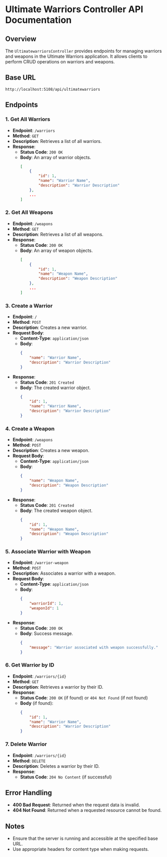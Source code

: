 # Ultimate Warriors Controller API Documentation

## Overview
The `UltimatewarriorsController` provides endpoints for managing warriors and weapons in the Ultimate Warriors application. It allows clients to perform CRUD operations on warriors and weapons.

## Base URL
```
http://localhost:5108/api/ultimatewarriors
```

## Endpoints

### 1. Get All Warriors
- **Endpoint**: `/warriors`
- **Method**: `GET`
- **Description**: Retrieves a list of all warriors.
- **Response**:
  - **Status Code**: `200 OK`
  - **Body**: An array of warrior objects.
    ```json
    [
        {
            "id": 1,
            "name": "Warrior Name",
            "description": "Warrior Description"
        },
        ...
    ]
    ```

### 2. Get All Weapons
- **Endpoint**: `/weapons`
- **Method**: `GET`
- **Description**: Retrieves a list of all weapons.
- **Response**:
  - **Status Code**: `200 OK`
  - **Body**: An array of weapon objects.
    ```json
    [
        {
            "id": 1,
            "name": "Weapon Name",
            "description": "Weapon Description"
        },
        ...
    ]
    ```

### 3. Create a Warrior
- **Endpoint**: `/`
- **Method**: `POST`
- **Description**: Creates a new warrior.
- **Request Body**:
  - **Content-Type**: `application/json`
  - **Body**:
    ```json
    {
        "name": "Warrior Name",
        "description": "Warrior Description"
    }
    ```
- **Response**:
  - **Status Code**: `201 Created`
  - **Body**: The created warrior object.
    ```json
    {
        "id": 1,
        "name": "Warrior Name",
        "description": "Warrior Description"
    }
    ```

### 4. Create a Weapon
- **Endpoint**: `/weapons`
- **Method**: `POST`
- **Description**: Creates a new weapon.
- **Request Body**:
  - **Content-Type**: `application/json`
  - **Body**:
    ```json
    {
        "name": "Weapon Name",
        "description": "Weapon Description"
    }
    ```
- **Response**:
  - **Status Code**: `201 Created`
  - **Body**: The created weapon object.
    ```json
    {
        "id": 1,
        "name": "Weapon Name",
        "description": "Weapon Description"
    }
    ```

### 5. Associate Warrior with Weapon
- **Endpoint**: `/warrior-weapon`
- **Method**: `POST`
- **Description**: Associates a warrior with a weapon.
- **Request Body**:
  - **Content-Type**: `application/json`
  - **Body**:
    ```json
    {
        "warriorId": 1,
        "weaponId": 1
    }
    ```
- **Response**:
  - **Status Code**: `200 OK`
  - **Body**: Success message.
    ```json
    {
        "message": "Warrior associated with weapon successfully."
    }
    ```

### 6. Get Warrior by ID
- **Endpoint**: `/warriors/{id}`
- **Method**: `GET`
- **Description**: Retrieves a warrior by their ID.
- **Response**:
  - **Status Code**: `200 OK` (if found) or `404 Not Found` (if not found)
  - **Body** (if found):
    ```json
    {
        "id": 1,
        "name": "Warrior Name",
        "description": "Warrior Description"
    }
    ```

### 7. Delete Warrior
- **Endpoint**: `/warriors/{id}`
- **Method**: `DELETE`
- **Description**: Deletes a warrior by their ID.
- **Response**:
  - **Status Code**: `204 No Content` (if successful)

## Error Handling
- **400 Bad Request**: Returned when the request data is invalid.
- **404 Not Found**: Returned when a requested resource cannot be found.

## Notes
- Ensure that the server is running and accessible at the specified base URL.
- Use appropriate headers for content type when making requests.
